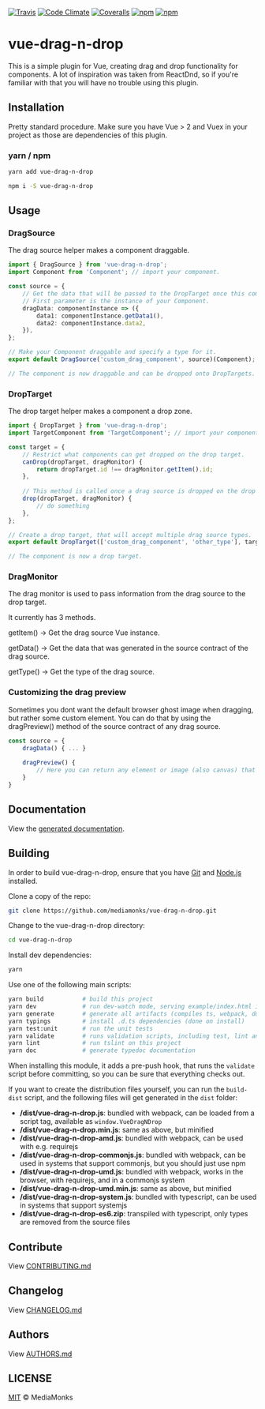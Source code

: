 [![Travis](https://img.shields.io/travis/mediamonks/vue-drag-n-drop.svg?maxAge=2592000)](https://travis-ci.org/mediamonks/vue-drag-n-drop)
[![Code Climate](https://img.shields.io/codeclimate/github/mediamonks/vue-drag-n-drop.svg?maxAge=2592000)](https://codeclimate.com/github/mediamonks/vue-drag-n-drop)
[![Coveralls](https://img.shields.io/coveralls/mediamonks/vue-drag-n-drop.svg?maxAge=2592000)](https://coveralls.io/github/mediamonks/vue-drag-n-drop?branch=master)
[![npm](https://img.shields.io/npm/v/vue-drag-n-drop.svg?maxAge=2592000)](https://www.npmjs.com/package/vue-drag-n-drop)
[![npm](https://img.shields.io/npm/dm/vue-drag-n-drop.svg?maxAge=2592000)](https://www.npmjs.com/package/vue-drag-n-drop)

# vue-drag-n-drop

This is a simple plugin for Vue, creating drag and drop functionality for components.
A lot of inspiration was taken from ReactDnd, so if you're familiar with that you will have no trouble using this plugin.


## Installation

Pretty standard procedure. Make sure you have Vue > 2 and Vuex in your project as those are dependencies of this plugin.

### yarn / npm

```sh
yarn add vue-drag-n-drop
```

```sh
npm i -S vue-drag-n-drop
```


## Usage

### DragSource

The drag source helper makes a component draggable. 

```ts
import { DragSource } from 'vue-drag-n-drop';
import Component from 'Component'; // import your component.

const source = {
	// Get the data that will be passed to the DropTarget once this component is dropped on one
	// First parameter is the instance of your Component.
    dragData: componentInstance => ({
        data1: componentInstance.getData1(),
        data2: componentInstance.data2,
    }),
};

// Make your Component draggable and specify a type for it.
export default DragSource('custom_drag_component', source)(Component);

// The component is now draggable and can be dropped onto DropTargets.

```

### DropTarget

The drop target helper makes a component a drop zone.

```ts
import { DropTarget } from 'vue-drag-n-drop';
import TargetComponent from 'TargetComponent'; // import your component.

const target = {
	// Restrict what components can get dropped on the drop target.
    canDrop(dropTarget, dragMonitor) {
        return dropTarget.id !== dragMonitor.getItem().id;
    },
    
    // This method is called once a drag source is dropped on the drop target.
    drop(dropTarget, dragMonitor) {
    	// do something
    },
};

// Create a drop target, that will accept multiple drag source types.
export default DropTarget(['custom_drag_component', 'other_type'], target)(TargetComponent);

// The component is now a drop target.

```

### DragMonitor

The drag monitor is used to pass information from the drag source to the drop target.

It currently has 3 methods.

getItem() -> Get the drag source Vue instance.

getData() -> Get the data that was generated in the source contract of the drag source.

getType() -> Get the type of the drag source.

### Customizing the drag preview

Sometimes you dont want the default browser ghost image when dragging, but rather some custom element.
You can do that by using the dragPreview() method of the source contract of any drag source.

```ts
const source = {
	dragData() { ... }
	
	dragPreview() {
		// Here you can return any element or image (also canvas) that will then be used as the drag preview.
	}
}
```

## Documentation

View the [generated documentation](http://mediamonks.github.io/vue-drag-n-drop/).


## Building

In order to build vue-drag-n-drop, ensure that you have [Git](http://git-scm.com/downloads)
and [Node.js](http://nodejs.org/) installed.

Clone a copy of the repo:
```sh
git clone https://github.com/mediamonks/vue-drag-n-drop.git
```

Change to the vue-drag-n-drop directory:
```sh
cd vue-drag-n-drop
```

Install dev dependencies:
```sh
yarn
```

Use one of the following main scripts:
```sh
yarn build           # build this project
yarn dev             # run dev-watch mode, serving example/index.html in the browser
yarn generate        # generate all artifacts (compiles ts, webpack, docs and coverage)
yarn typings         # install .d.ts dependencies (done on install)
yarn test:unit       # run the unit tests
yarn validate        # runs validation scripts, including test, lint and coverage check
yarn lint            # run tslint on this project
yarn doc             # generate typedoc documentation
```

When installing this module, it adds a pre-push hook, that runs the `validate`
script before committing, so you can be sure that everything checks out.

If you want to create the distribution files yourself, you can run the
`build-dist` script, and the following files will get generated in the
`dist` folder:

- **/dist/vue-drag-n-drop.js**: bundled with webpack, can be loaded from
	a script tag, available as `window.VueDragNDrop`
- **/dist/vue-drag-n-drop.min.js**: same as above, but minified
- **/dist/vue-drag-n-drop-amd.js**: bundled with webpack, can be used
	with e.g. requirejs
- **/dist/vue-drag-n-drop-commonjs.js**: bundled with webpack, can be
	used in systems that support commonjs, but you should just use npm
- **/dist/vue-drag-n-drop-umd.js**: bundled with webpack, works in the
	browser, with requirejs, and in a commonjs system
- **/dist/vue-drag-n-drop-umd.min.js**: same as above, but minified
- **/dist/vue-drag-n-drop-system.js**: bundled with typescript, can be
	used in systems	that support systemjs
- **/dist/vue-drag-n-drop-es6.zip**: transpiled with typescript, only
	types are removed from the source files

## Contribute

View [CONTRIBUTING.md](./CONTRIBUTING.md)


## Changelog

View [CHANGELOG.md](./CHANGELOG.md)


## Authors

View [AUTHORS.md](./AUTHORS.md)


## LICENSE

[MIT](./LICENSE) © MediaMonks


